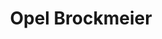---
title: "Opel Brockmeier"
url: /bad-lippspringe/opel-brockmeier-bleichstrasse/
shop: Autohaus
---